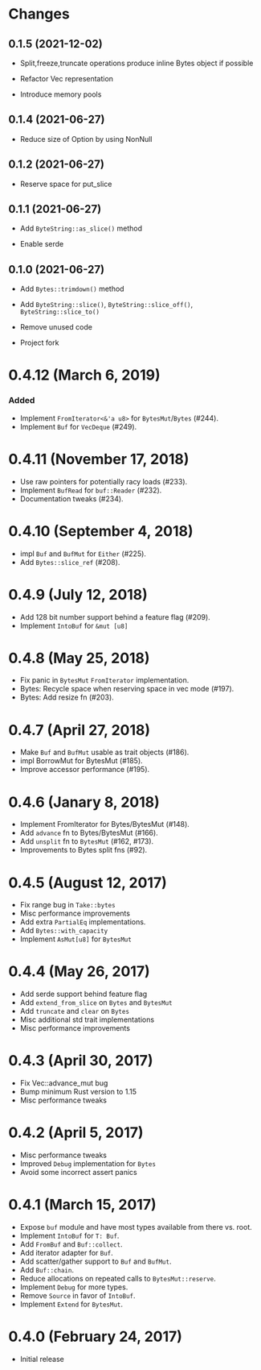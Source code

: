 # Changes

## 0.1.5 (2021-12-02)

* Split,freeze,truncate operations produce inline Bytes object if possible

* Refactor Vec representation

* Introduce memory pools

## 0.1.4 (2021-06-27)

* Reduce size of Option<Bytes> by using NonNull

## 0.1.2 (2021-06-27)

* Reserve space for put_slice

## 0.1.1 (2021-06-27)

* Add `ByteString::as_slice()` method

* Enable serde

## 0.1.0 (2021-06-27)

* Add `Bytes::trimdown()` method

* Add `ByteString::slice()`, `ByteString::slice_off()`, `ByteString::slice_to()`

* Remove unused code

* Project fork

# 0.4.12 (March 6, 2019)

### Added
- Implement `FromIterator<&'a u8>` for `BytesMut`/`Bytes` (#244).
- Implement `Buf` for `VecDeque` (#249).

# 0.4.11 (November 17, 2018)

* Use raw pointers for potentially racy loads (#233).
* Implement `BufRead` for `buf::Reader` (#232).
* Documentation tweaks (#234).

# 0.4.10 (September 4, 2018)

* impl `Buf` and `BufMut` for `Either` (#225).
* Add `Bytes::slice_ref` (#208).

# 0.4.9 (July 12, 2018)

* Add 128 bit number support behind a feature flag (#209).
* Implement `IntoBuf` for `&mut [u8]`

# 0.4.8 (May 25, 2018)

* Fix panic in `BytesMut` `FromIterator` implementation.
* Bytes: Recycle space when reserving space in vec mode (#197).
* Bytes: Add resize fn (#203).

# 0.4.7 (April 27, 2018)

* Make `Buf` and `BufMut` usable as trait objects (#186).
* impl BorrowMut for BytesMut (#185).
* Improve accessor performance (#195).

# 0.4.6 (Janary 8, 2018)

* Implement FromIterator for Bytes/BytesMut (#148).
* Add `advance` fn to Bytes/BytesMut (#166).
* Add `unsplit` fn to `BytesMut` (#162, #173).
* Improvements to Bytes split fns (#92).

# 0.4.5 (August 12, 2017)

* Fix range bug in `Take::bytes`
* Misc performance improvements
* Add extra `PartialEq` implementations.
* Add `Bytes::with_capacity`
* Implement `AsMut[u8]` for `BytesMut`

# 0.4.4 (May 26, 2017)

* Add serde support behind feature flag
* Add `extend_from_slice` on `Bytes` and `BytesMut`
* Add `truncate` and `clear` on `Bytes`
* Misc additional std trait implementations
* Misc performance improvements

# 0.4.3 (April 30, 2017)

* Fix Vec::advance_mut bug
* Bump minimum Rust version to 1.15
* Misc performance tweaks

# 0.4.2 (April 5, 2017)

* Misc performance tweaks
* Improved `Debug` implementation for `Bytes`
* Avoid some incorrect assert panics

# 0.4.1 (March 15, 2017)

* Expose `buf` module and have most types available from there vs. root.
* Implement `IntoBuf` for `T: Buf`.
* Add `FromBuf` and `Buf::collect`.
* Add iterator adapter for `Buf`.
* Add scatter/gather support to `Buf` and `BufMut`.
* Add `Buf::chain`.
* Reduce allocations on repeated calls to `BytesMut::reserve`.
* Implement `Debug` for more types.
* Remove `Source` in favor of `IntoBuf`.
* Implement `Extend` for `BytesMut`.


# 0.4.0 (February 24, 2017)

* Initial release
